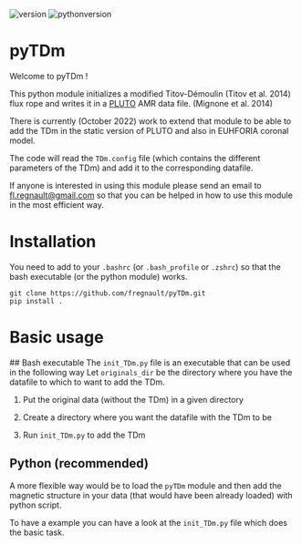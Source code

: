 ![version](https://img.shields.io/badge/version-1.0.0-green)
![pythonversion](https://img.shields.io/badge/Python-3.7+-green)


# pyTDm


Welcome to pyTDm ! 


This python module initializes a modified Titov-Démoulin
(Titov et al. 2014) flux rope and writes it in a
[PLUTO](http://plutocode.ph.unito.it/) AMR data file. (Mignone et al. 2014)

There is currently (October 2022) work to extend that module to be able to
add the TDm in the static version of PLUTO and also in EUHFORIA coronal model.

The code will read the `TDm.config` file (which contains the different parameters of the TDm) and add it to the corresponding datafile.

If anyone is interested in using this module please send an email to
fl.regnault@gmail.com so that you can be helped in how to use this module
in the most efficient way.

# Installation

You need to add to your `.bashrc` (or `.bash_profile` or `.zshrc`) so that the
bash executable (or the python module) works. 

```
git clone https://github.com/fregnault/pyTDm.git
pip install .
```

# Basic usage

## Bash executable
The `init_TDm.py` file is an executable that can be used in the following way
Let `originals_dir` be the directory where you have the datafile to which to want
to add the TDm. 
    
1. Put the original data (without the TDm) in a given directory

2. Create a directory where you want the datafile with the TDm to be

3. Run `init_TDm.py` to add the TDm

## Python (recommended)

A more flexible way would be to load the `pyTDm` module and then add the
magnetic structure in your data (that would have been already loaded) with python script.

To have a example you can have a look at the `init_TDm.py` file which does the
basic task.

